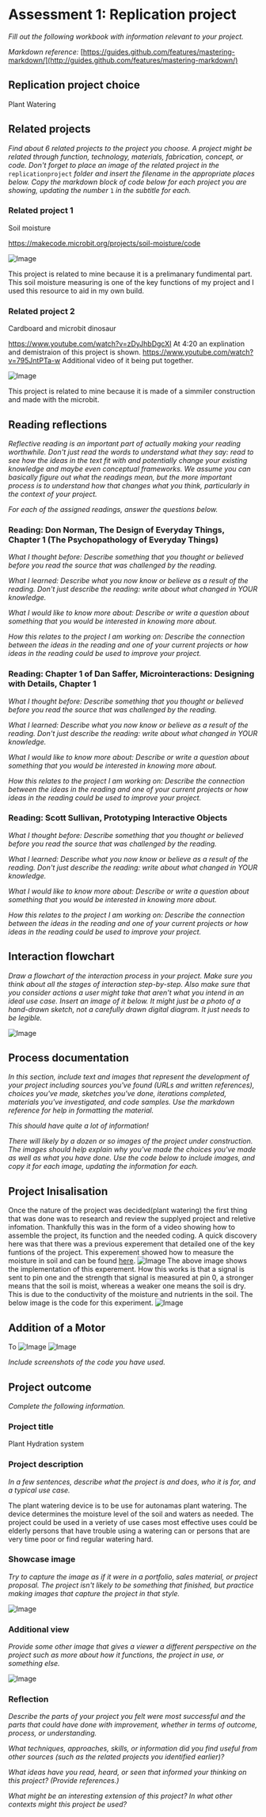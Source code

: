 # Assessment 1: Replication project

*Fill out the following workbook with information relevant to your project.*

*Markdown reference:* [https://guides.github.com/features/mastering-markdown/](http://guides.github.com/features/mastering-markdown/)

## Replication project choice ##
Plant Watering

## Related projects ##
*Find about 6 related projects to the project you choose. A project might be related through  function, technology, materials, fabrication, concept, or code. Don't forget to place an image of the related project in the* `replicationproject` *folder and insert the filename in the appropriate places below. Copy the markdown block of code below for each project you are showing, updating the number* `1` *in the subtitle for each.*

### Related project 1 ###
Soil moisture

https://makecode.microbit.org/projects/soil-moisture/code

![Image](soilmoisture.jpg)

This project is related to mine because it is a prelimanary fundimental part. This soil moisture measuring is one of the key functions of my project and I used this resource to aid in my own build.

### Related project 2 ###
Cardboard and microbit dinosaur

https://www.youtube.com/watch?v=zDyJhbDgcXI At 4:20 an explination and demistraion of this project is shown. 
https://www.youtube.com/watch?v=795JntPTa-w Additional video of it being put together. 

![Image](cardbardtrex.jpeg)

This project is related to mine because it is made of a simmiler construction and made with the microbit.

## Reading reflections ##
*Reflective reading is an important part of actually making your reading worthwhile. Don't just read the words to understand what they say: read to see how the ideas in the text fit with and potentially change your existing knowledge and maybe even conceptual frameworks. We assume you can basically figure out what the readings mean, but the more important process is to understand how that changes what you think, particularly in the context of your project.*

*For each of the assigned readings, answer the questions below.*

### Reading: Don Norman, The Design of Everyday Things, Chapter 1 (The Psychopathology of Everyday Things) ###

*What I thought before: Describe something that you thought or believed before you read the source that was challenged by the reading.*

*What I learned: Describe what you now know or believe as a result of the reading. Don't just describe the reading: write about what changed in YOUR knowledge.*

*What I would like to know more about: Describe or write a question about something that you would be interested in knowing more about.*

*How this relates to the project I am working on: Describe the connection between the ideas in the reading and one of your current projects or how ideas in the reading could be used to improve your project.*

### Reading: Chapter 1 of Dan Saffer, Microinteractions: Designing with Details, Chapter 1 ###

*What I thought before: Describe something that you thought or believed before you read the source that was challenged by the reading.*

*What I learned: Describe what you now know or believe as a result of the reading. Don't just describe the reading: write about what changed in YOUR knowledge.*

*What I would like to know more about: Describe or write a question about something that you would be interested in knowing more about.*

*How this relates to the project I am working on: Describe the connection between the ideas in the reading and one of your current projects or how ideas in the reading could be used to improve your project.*

### Reading: Scott Sullivan, Prototyping Interactive Objects ###

*What I thought before: Describe something that you thought or believed before you read the source that was challenged by the reading.*

*What I learned: Describe what you now know or believe as a result of the reading. Don't just describe the reading: write about what changed in YOUR knowledge.*

*What I would like to know more about: Describe or write a question about something that you would be interested in knowing more about.*

*How this relates to the project I am working on: Describe the connection between the ideas in the reading and one of your current projects or how ideas in the reading could be used to improve your project.*


## Interaction flowchart ##
*Draw a flowchart of the interaction process in your project. Make sure you think about all the stages of interaction step-by-step. Also make sure that you consider actions a user might take that aren't what you intend in an ideal use case. Insert an image of it below. It might just be a photo of a hand-drawn sketch, not a carefully drawn digital diagram. It just needs to be legible.*

![Image](flowchart.png)

## Process documentation

*In this section, include text and images that represent the development of your project including sources you've found (URLs and written references), choices you've made, sketches you've done, iterations completed, materials you've investigated, and code samples. Use the markdown reference for help in formatting the material.*

*This should have quite a lot of information!*

*There will likely by a dozen or so images of the project under construction. The images should help explain why you've made the choices you've made as well as what you have done. Use the code below to include images, and copy it for each image, updating the information for each.*

## Project Inisalisation ##
Once the nature of the project was decided(plant watering) the first thing that was done was to research and review the supplyed project and reletive infomation. Thankfully this was in the form of a video showing how to assemble the project, its function and the needed coding. A quick discovery here was that there was a previous experement that detailed one of the key funtions of the project. This experement showed how to measure the moisture in soil and can be found [here](https://makecode.microbit.org/projects/soil-moisture/code). 
![Image](IMG_1907.jpg)
The above image shows the implementation of this experement. How this works is that a signal is sent to pin one and the strength that signal is measured at pin 0, a stronger means that the soil is moist, whereas a weaker one means the soil is dry. This is due to the conductivity of the moisture and nutrients in the soil. The below image is the code for this experiment. 
![Image](code1.PNG)

## Addition of a Motor ##
To 
![Image](IMG_1103.PNG)
![Image](IMG_0982.jpg)

*Include screenshots of the code you have used.*

## Project outcome ##

*Complete the following information.*

### Project title ###
Plant Hydration system

### Project description ###

*In a few sentences, describe what the project is and does, who it is for, and a typical use case.*

The plant watering device is to be use for autonamas plant watering. The device determines the moisture level of the soil and waters as needed. The project could be used in a veriety of use cases most effective uses could be elderly persons that have trouble using a watering can or persons that are very time poor or find regular watering hard.   
### Showcase image ###

*Try to capture the image as if it were in a portfolio, sales material, or project proposal. The project isn't likely to be something that finished, but practice making images that capture the project in that style.*

![Image](missingimage.png)

### Additional view ###

*Provide some other image that gives a viewer a different perspective on the project such as more about how it functions, the project in use, or something else.*

![Image](missingimage.png)

### Reflection ###

*Describe the parts of your project you felt were most successful and the parts that could have done with improvement, whether in terms of outcome, process, or understanding.*


*What techniques, approaches, skills, or information did you find useful from other sources (such as the related projects you identified earlier)?*


*What ideas have you read, heard, or seen that informed your thinking on this project? (Provide references.)*


*What might be an interesting extension of this project? In what other contexts might this project be used?*
